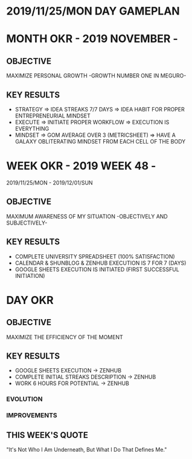 # 2019/11/25/MON DAY GAMEPLAN

# MONTH OKR - 2019 NOVEMBER -

## OBJECTIVE

MAXIMIZE PERSONAL GROWTH -GROWTH NUMBER ONE IN MEGURO-

## KEY RESULTS

- STRATEGY => IDEA STREAKS 7/7 DAYS => IDEA HABIT FOR PROPER ENTREPRENEURIAL MINDSET
- EXECUTE => INITIATE PROPER WORKFLOW => EXECUTION IS EVERYTHING
- MINDSET => GOM AVERAGE OVER 3 (METRICSHEET) => HAVE A GALAXY OBLITERATING MINDSET FROM EACH CELL OF THE BODY

# WEEK OKR - 2019 WEEK 48 -

2019/11/25/MON - 2019/12/01/SUN

## OBJECTIVE

MAXIMUM AWARENESS OF MY SITUATION -OBJECTIVELY AND SUBJECTIVELY-

## KEY RESULTS

- COMPLETE UNIVERSITY SPREADSHEET (100% SATISFACTION)
- CALENDAR & SHUNBLOG & ZENHUB EXECUTION IS 7 FOR 7 (DAYS)
- GOOGLE SHEETS EXECUTION IS INITIATED (FIRST SUCCESSFUL INITIATION)

# DAY OKR

## OBJECTIVE

MAXIMIZE THE EFFICIENCY OF THE MOMENT

## KEY RESULTS

- GOOGLE SHEETS EXECUTION -> ZENHUB
- COMPLETE INITIAL STREAKS DESCRIPTION -> ZENHUB
- WORK 6 HOURS FOR POTENTIAL -> ZENHUB

### EVOLUTION

### IMPROVEMENTS

## THIS WEEK'S QUOTE

"It's Not Who I Am Underneath, But What I Do That Defines Me."
